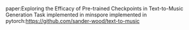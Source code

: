 paper:Exploring the Efficacy of Pre-trained Checkpoints in Text-to-Music Generation Task implemented in minspore
implemented in pytorch:https://github.com/sander-wood/text-to-music